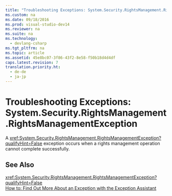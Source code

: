 ```yaml
---
title: "Troubleshooting Exceptions: System.Security.RightsManagement.RightsManagementException"
ms.custom: na
ms.date: 09/18/2016
ms.prod: visual-studio-dev14
ms.reviewer: na
ms.suite: na
ms.technology: 
  - devlang-csharp
ms.tgt_pltfrm: na
ms.topic: article
ms.assetid: 45e8bc07-3f86-43f2-8e58-f50b18d4d4df
caps.latest.revision: 7
translation.priority.ht: 
  - de-de
  - ja-jp
---
```

# Troubleshooting Exceptions: System.Security.RightsManagement.RightsManagementException
A <xref:System.Security.RightsManagement.RightsManagementException?qualifyHint=False> exception occurs when a rights management operation cannot complete successfully.  
  
## See Also  
 <xref:System.Security.RightsManagement.RightsManagementException?qualifyHint=False>   
 [How to: Find Out More About an Exception with the Exception Assistant](../Topic/How%20to:%20Use%20the%20Exception%20Assistant.md)